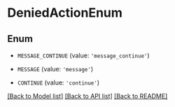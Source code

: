# DeniedActionEnum


## Enum

* `MESSAGE_CONTINUE` (value: `'message_continue'`)

* `MESSAGE` (value: `'message'`)

* `CONTINUE` (value: `'continue'`)

[[Back to Model list]](../README.md#documentation-for-models) [[Back to API list]](../README.md#documentation-for-api-endpoints) [[Back to README]](../README.md)


